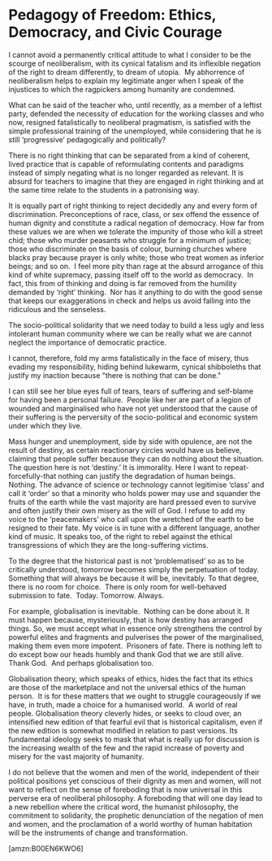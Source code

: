 Pedagogy of Freedom: Ethics, Democracy, and Civic Courage
=========================================================
I cannot avoid a permanently critical attitude to what I consider to be the
scourge of neoliberalism, with its cynical fatalism and its inflexible negation
of the right to dream differently, to dream of utopia.  My abhorrence of
neoliberalism helps to explain my legitimate anger when I speak of the
injustices to which the ragpickers among humanity are condemned. 

What can be said of the teacher who, until recently, as a member of a leftist
party, defended the necessity of education for the working classes and who now,
resigned fatalistically to neoliberal pragmatism, is satisfied with the simple
professional training of the unemployed, while considering that he is still
‘progressive’ pedagogically and politically?

There is no right thinking that can be separated from a kind of coherent, lived
practice that is capable of reformulating contents and paradigms instead of
simply negating what is no longer regarded as relevant. It is absurd for
teachers to imagine that they are engaged in right thinking and at the same time
relate to the students in a patronising way.

It is equally part of right thinking to reject decidedly any and every form of
discrimination. Preconceptions of race, class, or sex offend the essence of
human dignity and constitute a radical negation of democracy. How far from these
values we are when we tolerate the impunity of those who kill a street chid;
those who murder peasants who struggle for a minimum of justice; those who
discriminate on the basis of colour, burning churches where blacks pray because
prayer is only white; those who treat women as inferior beings; and so on.  I
feel more pity than rage at the absurd arrogance of this kind of white
supremacy, passing itself off to the world as democracy.  In fact, this from of
thinking and doing is far removed from the humility demanded by ‘right’
thinking.  Nor has it anything to do with the good sense that keeps our
exaggerations in check and helps us avoid falling into the ridiculous and the
senseless. 

The socio-political solidarity that we need today to build a less ugly and less
intolerant human community where we can be really what we are cannot neglect the
importance of democratic practice. 

I cannot, therefore, fold my arms fatalistically in the face of misery, thus
evading my responsibility, hiding behind lukewarm, cynical shibboleths that
justify my inaction because "there is nothing that can be done."

I can still see her blue eyes full of tears, tears of suffering and self-blame
for having been a personal failure.  People like her are part of a legion of
wounded and marginalised who have not yet understood that the cause of their
suffering is the perversity of the socio-political and economic system under
which they live.  

Mass hunger and unemployment, side by side with opulence, are not the result of
destiny, as certain reactionary circles would have us believe, claiming that
people suffer because they can do nothing about the situation. The question here
is not ‘destiny.’ It is immorality. Here I want to repeat-forcefully-that
nothing can justify the degradation of human beings. Nothing. The advance of
science or technology cannot legitimise ‘class’ and call it ‘order’ so that a
minority who holds power may use and squander the fruits of the earth while the
vast majority are hard pressed even to survive and often justify their own
misery as the will of God. I refuse to add my voice to the ‘peacemakers’ who
call upon the wretched of the earth to be resigned to their fate. My voice is in
tune with a different language, another kind of music. It speaks too, of the
right to rebel against the ethical transgressions of which they are the
long-suffering victims.  

To the degree that the historical past is not ‘problematised’ so as to be
critically understood, tomorrow becomes simply the perpetuation of today.
Something that will always be because it will be, inevitably. To that degree,
there is no room for choice.  There is only room for well-behaved submission to
fate.  Today. Tomorrow. Always.

For example, globalisation is inevitable.  Nothing can be done about it. It must
happen because, mysteriously, that is how destiny has arranged things. So, we
must accept what in essence only strengthens the control by powerful elites and
fragments and pulverises the power of the marginalised, making them even more
impotent.  Prisoners of fate. There is nothing left to do except bow our heads
humbly and thank God that we are still alive.  Thank God.  And perhaps
globalisation too.  

Globalisation theory, which speaks of ethics, hides the fact that its ethics are
those of the marketplace and not the universal ethics of the human person.  It
is for these matters that we ought to struggle courageously if we have, in
truth, made a choice for a humanised world.  A world of real people.
Globalisation theory cleverly hides, or seeks to cloud over, an intensified new
edition of that fearful evil that is historical capitalism, even if the new
edition is somewhat modified in relation to past versions. Its fundamental
ideology seeks to mask that what is really up for discussion is the increasing
wealth of the few and the rapid increase of poverty and misery for the vast
majority of humanity.

I do not believe that the women and men of the world, independent of their
political positions yet conscious of their dignity as men and women, will not
want to reflect on the sense of foreboding that is now universal in this
perverse era of neoliberal philosophy. A foreboding that will one day lead to a
new rebellion where the critical word, the humanist philosophy, the commitment
to solidarity, the prophetic denunciation of the negation of men and women, and
the proclamation of a world worthy of human habitation will be the instruments
of change and transformation.  

[amzn:B00EN6KWO6]

